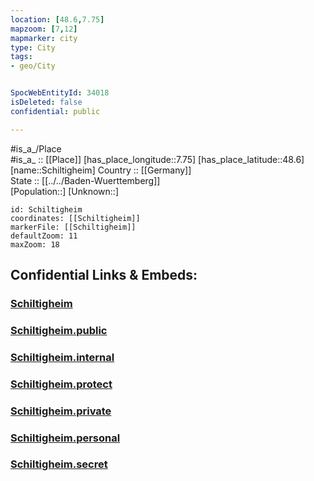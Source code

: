 ```yaml
---
location: [48.6,7.75] 
mapzoom: [7,12] 
mapmarker: city 
type: City
tags:
- geo/City


SpocWebEntityId: 34018
isDeleted: false
confidential: public

---
```

#is_a_/Place  
#is_a_ :: [[Place]] 
[has_place_longitude::7.75] 
[has_place_latitude::48.6] 
[name::Schiltigheim] 
Country :: [[Germany]]  
State :: [[../../Baden-Wuerttemberg]]  
[Population::] 
[Unknown::] 


```leaflet
id: Schiltigheim
coordinates: [[Schiltigheim]] 
markerFile: [[Schiltigheim]] 
defaultZoom: 11 
maxZoom: 18
```


## Confidential Links & Embeds: 

### [Schiltigheim](/_Standards/Earth/Continent/Europe/Europe~West/France/regions~France/Grand_Est/departments~Grand_Est/Bas-Rhin/communes~Bas-Rhin/Strasbourg-Ville/cities~Strasbourg-Ville/Schiltigheim.md) 

### [Schiltigheim.public](/_public/Earth/Continent/Europe/Europe~West/France/regions~France/Grand_Est/departments~Grand_Est/Bas-Rhin/communes~Bas-Rhin/Strasbourg-Ville/cities~Strasbourg-Ville/Schiltigheim.public.md) 

### [Schiltigheim.internal](/_internal/Earth/Continent/Europe/Europe~West/France/regions~France/Grand_Est/departments~Grand_Est/Bas-Rhin/communes~Bas-Rhin/Strasbourg-Ville/cities~Strasbourg-Ville/Schiltigheim.internal.md) 

### [Schiltigheim.protect](/_protect/Earth/Continent/Europe/Europe~West/France/regions~France/Grand_Est/departments~Grand_Est/Bas-Rhin/communes~Bas-Rhin/Strasbourg-Ville/cities~Strasbourg-Ville/Schiltigheim.protect.md) 

### [Schiltigheim.private](/_private/Earth/Continent/Europe/Europe~West/France/regions~France/Grand_Est/departments~Grand_Est/Bas-Rhin/communes~Bas-Rhin/Strasbourg-Ville/cities~Strasbourg-Ville/Schiltigheim.private.md) 

### [Schiltigheim.personal](/_personal/Earth/Continent/Europe/Europe~West/France/regions~France/Grand_Est/departments~Grand_Est/Bas-Rhin/communes~Bas-Rhin/Strasbourg-Ville/cities~Strasbourg-Ville/Schiltigheim.personal.md) 

### [Schiltigheim.secret](/_secret/Earth/Continent/Europe/Europe~West/France/regions~France/Grand_Est/departments~Grand_Est/Bas-Rhin/communes~Bas-Rhin/Strasbourg-Ville/cities~Strasbourg-Ville/Schiltigheim.secret.md)


